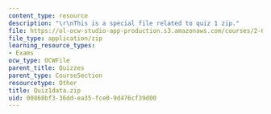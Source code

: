 ```yaml
---
content_type: resource
description: "\r\nThis is a special file related to quiz 1 zip."
file: https://ol-ocw-studio-app-production.s3.amazonaws.com/courses/2-627-fundamentals-of-photovoltaics-fall-2013/00868bf336ddea35fce09d476cf39d00_Quiz1data.zip
file_type: application/zip
learning_resource_types:
- Exams
ocw_type: OCWFile
parent_title: Quizzes
parent_type: CourseSection
resourcetype: Other
title: Quiz1data.zip
uid: 00868bf3-36dd-ea35-fce0-9d476cf39d00
---
```

